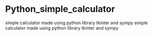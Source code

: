 # Python_simple_calculator

simple calculator made using python library tkinter and sympy
simple calculator made using python library tkinter and sympy
